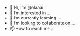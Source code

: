 - 👋 Hi, I’m @alaaai
- 👀 I’m interested in ...
- 🌱 I’m currently learning ...
- 💞️ I’m looking to collaborate on ...
- 📫 How to reach me ...

<!---
alaaai/alaaai is a ✨ special ✨ repository because its `README.md` (this file) appears on your GitHub profile.
You can click the Preview link to take a look at your changes.
--->
